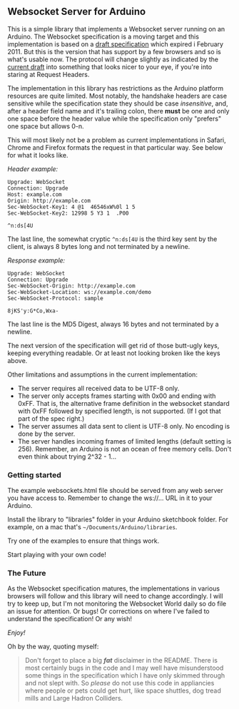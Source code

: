 ## Websocket Server for Arduino

This is a simple library that implements a Websocket server running on an Arduino. The Websocket specification is a moving target and this implementation is based on a [draft specification][1] which expired i February 2011. But this is the version that has support by a few browsers and so is what's usable now. The protocol will change slightly as indicated by the [current draft][2] into something that looks nicer to your eye, if you're into staring at Request Headers.

The implementation in this library has restrictions as the Arduino platform resources are quite limited. Most notably, the handshake headers are case sensitive while the specification state they should be case _insensitive_, and, after a header field name and it's trailing colon, there **must** be one and only one space before the header value while the specification only "prefers" one space but allows 0-n.

This will most likely not be a problem as current implementations in Safari, Chrome and Firefox formats the request in that particular way. See below for what it looks like.

_Header example:_

	Upgrade: WebSocket
	Connection: Upgrade
	Host: example.com
	Origin: http://example.com
	Sec-WebSocket-Key1: 4 @1  46546xW%0l 1 5
	Sec-WebSocket-Key2: 12998 5 Y3 1  .P00

	^n:ds[4U

The last line, the somewhat cryptic `^n:ds[4U` is the third key sent by the client, is always 8 bytes long and not terminated by a newline.

_Response example:_

	Upgrade: WebSocket
	Connection: Upgrade
	Sec-WebSocket-Origin: http://example.com
	Sec-WebSocket-Location: ws://example.com/demo
	Sec-WebSocket-Protocol: sample

	8jKS'y:G*Co,Wxa-

The last line is the MD5 Digest, always 16 bytes and not terminated by a newline.

The next version of the specification will get rid of those butt-ugly keys, keeping  everything readable. Or at least not looking broken like the keys above.

Other limitations and assumptions in the current implementation:

* The server requires all received data to be UTF-8 only.
* The server only accepts frames starting with 0x00 and ending with 0xFF. That is, the alternative frame definition in the websocket standard with 0xFF followed by specified length, is not supported. (If I got that part of the spec right.)
* The server assumes all data sent to client is UTF-8 only. No encoding is done by the server.
* The server handles incoming frames of limited lengths (default setting is 256). Remember, an Arduino is not an ocean of free memory cells. Don't even think about trying 2^32 - 1...

### Getting started

The example websockets.html file should be served from any web server you have access to. Remember to change the ws://... URL in it to your Arduino.

Install the library to "libraries" folder in your Arduino sketchbook folder. For example, on a mac that's `~/Documents/Arduino/libraries`.

Try one of the examples to ensure that things work.

Start playing with your own code!

### The Future

As the Websocket specification matures, the implementations in various browsers will follow and this library will need to change accordingly. I will try to keep up, but I'm not monitoring the Websocket World daily so do file an issue for attention. Or bugs! Or corrections on where I've failed to understand the specification! Or any wish!

_Enjoy!_

Oh by the way, quoting myself:

> Don't forget to place a big ***fat*** disclaimer in the README. There is most certainly bugs in the code and I may well have misunderstood some things in the specification which I have only skimmed through and not slept with. So _please_ do not use this code in appliancies where people or pets could get hurt, like space shuttles, dog tread mills and Large Hadron Colliders.


[1]: http://www.whatwg.org/specs/web-socket-protocol/ "Protol version implemented here"
[2]: http://tools.ietf.org/html/draft-ietf-hybi-thewebsocketprotocol "Latest specification"
